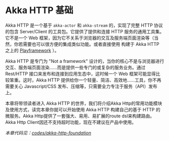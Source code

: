 # Akka HTTP 基础

Akka HTTP 是一个基于 `akka-actor` 和 `akka-stream` 的，实现了完整 HTTP 协议的包含 Server/Client 的工具包。它提供了提供和连接 HTTP
服务的通用工具集。它不是一个 Web 框架，因为它不关系于浏览器的交互及服务端页面渲染等（当然，你若需要也可以很方便的集成类似功能。或者直接使用
构建于 Akka HTTP 之上的 [Playframework](https://playframework.com/) ）。

Akka HTTP 是专门为 "Not a framework" 设计的，当你的核心不是与浏览器进行交互、服务端页面渲染……而是提供一些专门的或复杂的服务业务。通过 
Rest/HTTP 接口来发布和连接到应用生态中，这时候一个 Web 框架可能显得比较笨重。这时，Akka HTTP 提供给你一个轻量、简洁、高效地……工具，你不再
需要关心 Javascript/CSS 发布、压缩等，只需要全力专注于服务（API）发布上。

本章将带领读者进入 Akka HTTP 的世界，我们将介绍Akka Http的常用功能模块及使用方式，读完本章你就可以开始使用 Akka HTTP 构建自己的基于 HTTP 
的微服务。Akka Http提供了一套强大、易用、易扩展的route dsl来构建路由。Akka Http Client因还不支持超时功能，现在不建议在产品中使用。

*本章代码见：[codes/akka-http-foundation](https://github.com/yangbajing/scala-web-development/tree/master/codes/akka-http-foundation)*
